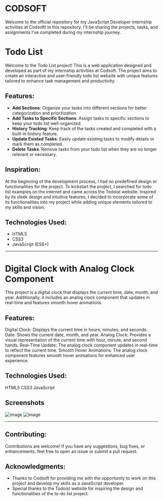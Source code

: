 # CODSOFT
Welcome to the official repository for my JavaScript Developer internship activities at Codsoft! In this repository, I'll be sharing the projects, tasks, and assignments I've completed during my internship journey.

# Todo List

Welcome to the Todo List project! This is a web application designed and developed as part of my internship activities at Codsoft. The project aims to create an interactive and user-friendly todo list website with unique features tailored to enhance task management and productivity.

## Features:
- **Add Sections**: Organize your tasks into different sections for better categorization and prioritization.
- **Add Tasks to Specific Sections**: Assign tasks to specific sections to keep your todo list well-organized.
- **History Tracking**: Keep track of the tasks created and completed with a built-in history feature.
- **Update Existed Tasks**: Easily update existing tasks to modify details or mark them as completed.
- **Delete Tasks**: Remove tasks from your todo list when they are no longer relevant or necessary.

## Inspiration:
At the beginning of the development process, I had no predefined design or functionalities for the project. To kickstart the project, I searched for todo list examples on the internet and came across the Todoist website. Inspired by its sleek design and intuitive features, I decided to incorporate some of its functionalities into my project while adding unique elements tailored to my skills and vision.

## Technologies Used:
- HTML5
- CSS3
- JavaScript (ES6+)

-------------------------------------------------------------------------------------------------------------------------------------------------------------------------------------------------

# Digital Clock with Analog Clock Component

This project is a digital clock that displays the current time, date, month, and year. Additionally, it includes an analog clock component that updates in real-time and features smooth hover animations.

## Features:
  Digital Clock: Displays the current time in hours, minutes, and seconds.
  Date: Shows the current date, month, and year.
  Analog Clock: Provides a visual representation of the current time with hour, minute, and second hands.
  Real-Time Update: The analog clock component updates in real-time to reflect the current time.
  Smooth Hover Animations: The analog clock component features smooth hover animations for enhanced user experience.

## Technologies Used:
  HTML5
  CSS3
  JavaScript

## Screenshots
![image](https://github.com/dhanushns/CODSOFT/assets/92561084/4d862349-c9d0-493b-b998-bdadafc905e9)
![image](https://github.com/dhanushns/CODSOFT/assets/92561084/d923d208-049a-4c1a-8e5d-ab8ce0ab111c)

--------------------------------------------------------------------------------------------------------------------------------------------------------------------------------------------------

## Contributing:
Contributions are welcome! If you have any suggestions, bug fixes, or enhancements, feel free to open an issue or submit a pull request.

## Acknowledgments:
- Thanks to Codsoft for providing me with the opportunity to work on this project and develop my skills as a JavaScript developer.
- Special thanks to the Todoist website for inspiring the design and functionalities of the to-do list project.
